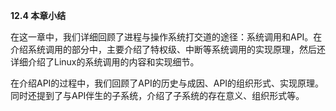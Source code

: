 **12.4 本章小结**

在这一章中，我们详细回顾了进程与操作系统打交道的途径：系统调用和API。在介绍系统调用的部分中，主要介绍了特权级、中断等系统调用的实现原理，然后还详细介绍了Linux的系统调用的内容和实现细节。

在介绍API的过程中，我们回顾了API的历史与成因、API的组织形式、实现原理。同时还提到了与API伴生的子系统，介绍了子系统的存在意义、组织形式等。